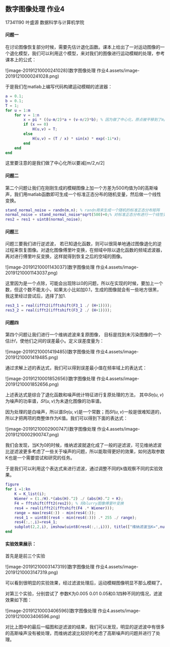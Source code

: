 ## 数字图像处理 作业4

17341190 叶盛源 数据科学与计算机学院

#### 问题一

在讨论图像恢复部分时候，需要先估计退化函数。课本上给出了一对运动图像的一个退化模型，我们可以利用这个模型，来对我们的图像进行运动模糊的处理，参考课本上的公式：

![image-20191210000241028](数字图像处理 作业4.assets/image-20191210000241028.png)

于是我们在matlab上编写代码构建运动模糊的滤波器：

```MATLAB
a = 0.1;
b = 0.1;
T = 1;
for u = 1:m
    for v = 1:n
        x = pi * ((u-m/2)*a + (v-n/2)*b); % 因为做了中心化，原点被平移到了m/2 n/2
        if (x == 0)
            H(u,v) = T;
        else
            H(u,v) = (T / x) * sin(x) * exp(-1i*x);
        end
    end
end
```

这里要注意的是我们做了中心化所以要减[m/2,n/2]



#### 问题二

第二个问题让我们在刚刚生成的模糊图像上加一个方差为500均值为0的高斯噪声，我们用matlab函数即可生成一个标准正态分布的随机变量，然后做一个线性变换。

```MATLAB
stand_normal_noise = randn(m,n); % randn用来生成一个随机的标准正态分布矩阵
normal_noise = stand_normal_noise*sqrt(500)+0;% 对标准正态分布进行一个线性变换得到目标正态分布
res2 = res1 + uint8(normal_noise);
```



#### 问题三

问题三要我们进行逆滤波， 若已知退化函数，则可以很简单地通过图像退化的逆过程来恢复图像。对退化图像傅里叶变换，在频域中除以退化函数的频域滤波器，再对进行傅里叶反变换，这样就得到恢复之后的空域的图像。 

![image-20191210001143037](数字图像处理 作业4.assets/image-20191210001143037.png)

这里因为是一个点除，可能会出现除以0的问题，所以在实现的时候，要加上一个数，但这个数不能太小，如果太小比如加0.1，生成的图像就会有一些地方很黑，我这里经过尝试后，选择了加1.

```MATLAB
res3_1 = real(ifft2(ifftshift(F3_1 ./ (H+1)))); 
res3_2 = real(ifft2(ifftshift(F3_2 ./ (H+1))));
```



#### 问题四

第四个问题让我们进行一个维纳滤波来复原图像， 目标是找到未污染图像的一个估计𝑓，使他们之间的误差最小。定义误差度量为： 

![image-20191210001419485](数字图像处理 作业4.assets/image-20191210001419485.png)

通过求解上述的表达式，我们可以得到误差最小值在频率域上的表达式：

![image-20191210001852656](数字图像处理 作业4.assets/image-20191210001852656.png)

上述表达式是综合了退化函数和噪声统计特征进行复原处理的方法， 其中𝑆𝜂(𝑢, 𝑣)为噪声的功率谱，𝑆𝑓(𝑢, 𝑣)为未退化图像的功率谱。

因为处理的是白噪声，所以谱𝑆𝜂(𝑢, 𝑣)是一个常数；而𝑆𝑓(𝑢, 𝑣)一般是很难知道的，所以才把两项的商整体作为K值。我们可以得到下面的表达式：

![image-20191210002900747](数字图像处理 作业4.assets/image-20191210002900747.png)  

我们会发现，当K为0的时候，维纳滤波就退化成了一般的逆滤波，可见维纳滤波比逆滤波更多考虑了一些关于噪声的问题，所以能取得更好的效果，如何选取参数K也是一个需要尝试和研究的任务。

于是我们可以利用这个表达式来进行滤波，通过调整不同的k值观察不同的实验效果。

```matlab
figure
for i =1:kn
    K = K_list(i);
    Wiener = (1./H).*(abs(H).^2) ./ (abs(H).^2 + K);
    F4 = fftshift(fft2(res2)); % 将blurry图像傅里叶变换
    res4 = real(ifft2(ifftshift(F4 .* Wiener)));
    range = max(res4(:)) - min(res4(:));
    res4_1 = uint8((res4 - min(res4(:))) .* 255 ./ range);
    res4(:,:,i)=res4_1;
    subplot(2,2,i), imshow(uint8(res4(:,:,i))), title(["维纳滤波当K=",num2str(K)]);
end
```





#### 实验效果展示：

首先是是前三个实验

![image-20191210003147319](数字图像处理 作业4.assets/image-20191210003147319.png)

可以看到很明显的实验效果，经过滤波处理后，运动模糊图像明显不那么模糊了。

对第三个实验，分别尝试了 参数K为0.005 0.01 0.05和0.1四种不同的情况，滤波效果如下图：

![image-20191210003406596](数字图像处理 作业4.assets/image-20191210003406596.png)

对比上图中的最后一幅图和逆滤波的结果，我们可以发现，明显的逆滤波中有很多的高斯噪声没有被处理，而维纳滤波比较好的考虑了高斯噪声的问题并进行了处理。